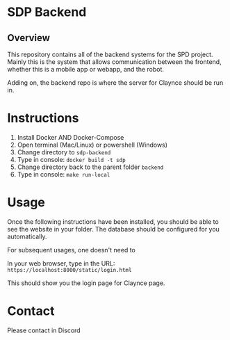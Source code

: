 # SDP Backend

## Overview
This repository contains all of the backend systems for the SPD project. Mainly this is the system that allows communication between the frontend, whether this is a mobile app or webapp, and the robot.

Adding on, the backend repo is where the server for Claynce should be run in.

# Instructions
1. Install Docker AND Docker-Compose
2. Open terminal (Mac/Linux) or powershell (Windows)
3. Change directory to `sdp-backend`
4. Type in console: `docker build -t sdp`
5. Change directory back to the parent folder `backend`
6. Type in console: `make run-local`

# Usage
Once the following instructions have been installed, you should be able to see the website in your folder. The database should be configured for you automatically.

For subsequent usages, one doesn't need to 

In your web browser, type in the URL:
`https://localhost:8000/static/login.html`

This should show you the login page for Claynce page.

# Contact
Please contact in Discord